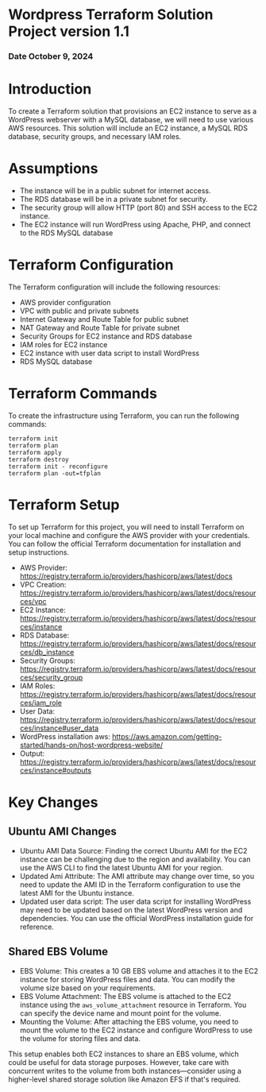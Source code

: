 # Wordpress Terraform Solution Project version 1.1
### Date October 9, 2024
 

# Introduction
To create a Terraform solution that provisions an EC2 instance to serve as a WordPress webserver with a MySQL database, we will need to use various AWS resources. This solution will include an EC2 instance, a MySQL RDS database, security groups, and necessary IAM roles.

# Assumptions
- The instance will be in a public subnet for internet access.
- The RDS database will be in a private subnet for security.
- The security group will allow HTTP (port 80) and SSH access to the EC2 instance.
- The EC2 instance will run WordPress using Apache, PHP, and connect to the RDS MySQL database

# Terraform Configuration
The Terraform configuration will include the following resources:
- AWS provider configuration
- VPC with public and private subnets
- Internet Gateway and Route Table for public subnet
- NAT Gateway and Route Table for private subnet
- Security Groups for EC2 instance and RDS database
- IAM roles for EC2 instance
- EC2 instance with user data script to install WordPress
- RDS MySQL database

# Terraform Commands
To create the infrastructure using Terraform, you can run the following commands:

```
terraform init
terraform plan
terraform apply
terraform destroy
terraform init - reconfigure
terraform plan -out=tfplan
```

# Terraform Setup
To set up Terraform for this project, you will need to install Terraform on your local machine and configure the AWS provider with your credentials. You can follow the official Terraform documentation for installation and setup instructions.

- AWS Provider: https://registry.terraform.io/providers/hashicorp/aws/latest/docs
- VPC Creation: https://registry.terraform.io/providers/hashicorp/aws/latest/docs/resources/vpc
- EC2 Instance: https://registry.terraform.io/providers/hashicorp/aws/latest/docs/resources/instance
- RDS Database: https://registry.terraform.io/providers/hashicorp/aws/latest/docs/resources/db_instance
- Security Groups: https://registry.terraform.io/providers/hashicorp/aws/latest/docs/resources/security_group
- IAM Roles: https://registry.terraform.io/providers/hashicorp/aws/latest/docs/resources/iam_role
- User Data: https://registry.terraform.io/providers/hashicorp/aws/latest/docs/resources/instance#user_data
- WordPress installation aws: https://aws.amazon.com/getting-started/hands-on/host-wordpress-website/
- Output: https://registry.terraform.io/providers/hashicorp/aws/latest/docs/resources/instance#outputs

# Key Changes

## Ubuntu AMI Changes

- Ubuntu AMI Data Source: Finding the correct Ubuntu AMI for the EC2 instance can be challenging due to the region and availability. You can use the AWS CLI to find the latest Ubuntu AMI for your region.
- Updated Ami Attribute: The AMI attribute may change over time, so you need to update the AMI ID in the Terraform configuration to use the latest AMI for the Ubuntu instance.
- Updated user data script: The user data script for installing WordPress may need to be updated based on the latest WordPress version and dependencies. You can use the official WordPress installation guide for reference.

## Shared EBS Volume

- EBS Volume: This creates a 10 GB EBS volume and attaches it to the EC2 instance for storing WordPress files and data. You can modify the volume size based on your requirements.
- EBS Volume Attachment: The EBS volume is attached to the EC2 instance using the `aws_volume_attachment` resource in Terraform. You can specify the device name and mount point for the volume.
- Mounting the Volume: After attaching the EBS volume, you need to mount the volume to the EC2 instance and configure WordPress to use the volume for storing files and data.

This setup enables both EC2 instances to share an EBS volume, which could be useful for data storage purposes. However, take care with concurrent writes to the volume from both instances—consider using a higher-level shared storage solution like Amazon EFS if that's required.







    




    



